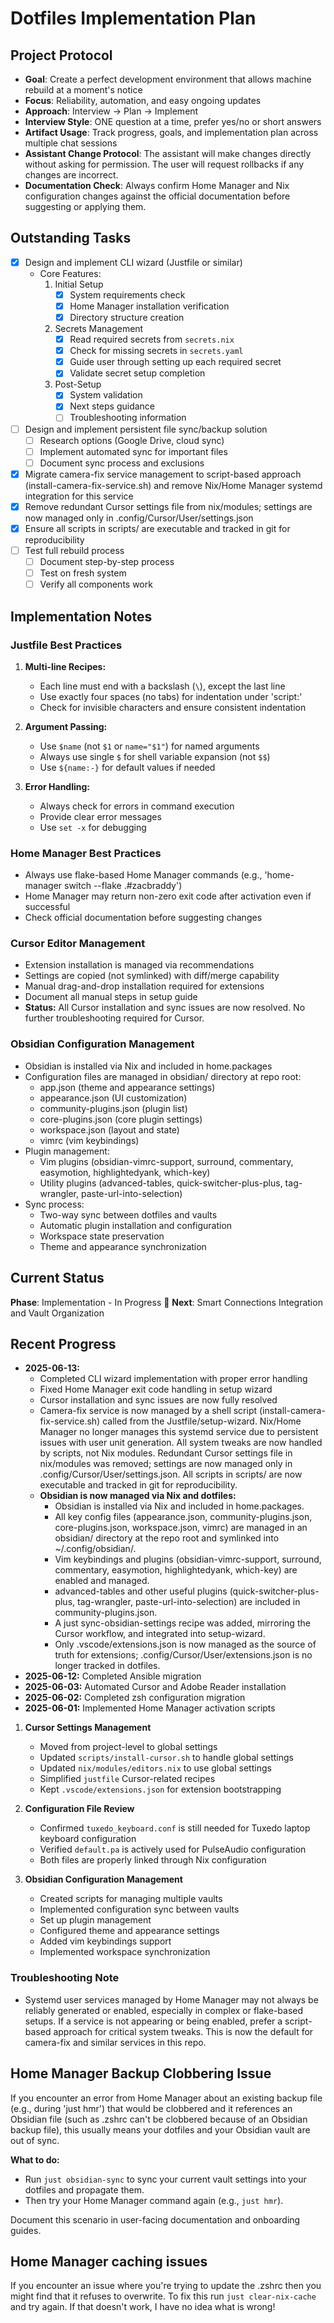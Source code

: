 # Dotfiles Implementation Plan

## Project Protocol

- **Goal**: Create a perfect development environment that allows machine rebuild at a moment's notice
- **Focus**: Reliability, automation, and easy ongoing updates
- **Approach**: Interview → Plan → Implement
- **Interview Style**: ONE question at a time, prefer yes/no or short answers
- **Artifact Usage**: Track progress, goals, and implementation plan across multiple chat sessions
- **Assistant Change Protocol**: The assistant will make changes directly without asking for permission. The user will request rollbacks if any changes are incorrect.
- **Documentation Check**: Always confirm Home Manager and Nix configuration changes against the official documentation before suggesting or applying them.

## Outstanding Tasks

- [x] Design and implement CLI wizard (Justfile or similar)
  - Core Features:
    1. Initial Setup
       - [x] System requirements check
       - [x] Home Manager installation verification
       - [x] Directory structure creation
    2. Secrets Management
       - [x] Read required secrets from `secrets.nix`
       - [x] Check for missing secrets in `secrets.yaml`
       - [x] Guide user through setting up each required secret
       - [x] Validate secret setup completion
    3. Post-Setup
       - [x] System validation
       - [x] Next steps guidance
       - [ ] Troubleshooting information

- [ ] Design and implement persistent file sync/backup solution
  - [ ] Research options (Google Drive, cloud sync)
  - [ ] Implement automated sync for important files
  - [ ] Document sync process and exclusions

- [x] Migrate camera-fix service management to script-based approach (install-camera-fix-service.sh) and remove Nix/Home Manager systemd integration for this service
- [x] Remove redundant Cursor settings file from nix/modules; settings are now managed only in .config/Cursor/User/settings.json
- [x] Ensure all scripts in scripts/ are executable and tracked in git for reproducibility
- [ ] Test full rebuild process
  - [ ] Document step-by-step process
  - [ ] Test on fresh system
  - [ ] Verify all components work

## Implementation Notes

### Justfile Best Practices
1. **Multi-line Recipes:**
   - Each line must end with a backslash (`\`), except the last line
   - Use exactly four spaces (no tabs) for indentation under 'script:'
   - Check for invisible characters and ensure consistent indentation

2. **Argument Passing:**
   - Use `$name` (not `$1` or `name="$1"`) for named arguments
   - Always use single `$` for shell variable expansion (not `$$`)
   - Use `${name:-}` for default values if needed

3. **Error Handling:**
   - Always check for errors in command execution
   - Provide clear error messages
   - Use `set -x` for debugging

### Home Manager Best Practices
- Always use flake-based Home Manager commands (e.g., 'home-manager switch --flake .#zacbraddy')
- Home Manager may return non-zero exit code after activation even if successful
- Check official documentation before suggesting changes

### Cursor Editor Management
- Extension installation is managed via recommendations
- Settings are copied (not symlinked) with diff/merge capability
- Manual drag-and-drop installation required for extensions
- Document all manual steps in setup guide
- **Status:** All Cursor installation and sync issues are now resolved. No further troubleshooting required for Cursor.

### Obsidian Configuration Management
- Obsidian is installed via Nix and included in home.packages
- Configuration files are managed in obsidian/ directory at repo root:
  - app.json (theme and appearance settings)
  - appearance.json (UI customization)
  - community-plugins.json (plugin list)
  - core-plugins.json (core plugin settings)
  - workspace.json (layout and state)
  - vimrc (vim keybindings)
- Plugin management:
  - Vim plugins (obsidian-vimrc-support, surround, commentary, easymotion, highlightedyank, which-key)
  - Utility plugins (advanced-tables, quick-switcher-plus-plus, tag-wrangler, paste-url-into-selection)
- Sync process:
  - Two-way sync between dotfiles and vaults
  - Automatic plugin installation and configuration
  - Workspace state preservation
  - Theme and appearance synchronization

## Current Status

**Phase**: Implementation - In Progress 🚀
**Next**: Smart Connections Integration and Vault Organization

## Recent Progress

- **2025-06-13:**
  - Completed CLI wizard implementation with proper error handling
  - Fixed Home Manager exit code handling in setup wizard
  - Cursor installation and sync issues are now fully resolved
  - Camera-fix service is now managed by a shell script (install-camera-fix-service.sh) called from the Justfile/setup-wizard. Nix/Home Manager no longer manages this systemd service due to persistent issues with user unit generation. All system tweaks are now handled by scripts, not Nix modules. Redundant Cursor settings file in nix/modules was removed; settings are now managed only in .config/Cursor/User/settings.json. All scripts in scripts/ are now executable and tracked in git for reproducibility.
  - **Obsidian is now managed via Nix and dotfiles:**
    - Obsidian is installed via Nix and included in home.packages.
    - All key config files (appearance.json, community-plugins.json, core-plugins.json, workspace.json, vimrc) are managed in an obsidian/ directory at the repo root and symlinked into ~/.config/obsidian/.
    - Vim keybindings and plugins (obsidian-vimrc-support, surround, commentary, easymotion, highlightedyank, which-key) are enabled and managed.
    - advanced-tables and other useful plugins (quick-switcher-plus-plus, tag-wrangler, paste-url-into-selection) are included in community-plugins.json.
    - A just sync-obsidian-settings recipe was added, mirroring the Cursor workflow, and integrated into setup-wizard.
    - Only .vscode/extensions.json is now managed as the source of truth for extensions; .config/Cursor/User/extensions.json is no longer tracked in dotfiles.
- **2025-06-12:** Completed Ansible migration
- **2025-06-03:** Automated Cursor and Adobe Reader installation
- **2025-06-02:** Completed zsh configuration migration
- **2025-06-01:** Implemented Home Manager activation scripts


1. **Cursor Settings Management**
   - Moved from project-level to global settings
   - Updated `scripts/install-cursor.sh` to handle global settings
   - Updated `nix/modules/editors.nix` to use global settings
   - Simplified `justfile` Cursor-related recipes
   - Kept `.vscode/extensions.json` for extension bootstrapping

2. **Configuration File Review**
   - Confirmed `tuxedo_keyboard.conf` is still needed for Tuxedo laptop keyboard configuration
   - Verified `default.pa` is actively used for PulseAudio configuration
   - Both files are properly linked through Nix configuration

3. **Obsidian Configuration Management**
   - Created scripts for managing multiple vaults
   - Implemented configuration sync between vaults
   - Set up plugin management
   - Configured theme and appearance settings
   - Added vim keybindings support
   - Implemented workspace synchronization


### Troubleshooting Note
- Systemd user services managed by Home Manager may not always be reliably generated or enabled, especially in complex or flake-based setups. If a service is not appearing or being enabled, prefer a script-based approach for critical system tweaks. This is now the default for camera-fix and similar services in this repo.

## Home Manager Backup Clobbering Issue

If you encounter an error from Home Manager about an existing backup file (e.g., during 'just hmr') that would be clobbered and it references an Obsidian file (such as .zshrc can't be clobbered because of an Obsidian backup file), this usually means your dotfiles and your Obsidian vault are out of sync.

**What to do:**
- Run `just obsidian-sync` to sync your current vault settings into your dotfiles and propagate them.
- Then try your Home Manager command again (e.g., `just hmr`).

Document this scenario in user-facing documentation and onboarding guides.

## Home Manager caching issues

If you encounter an issue where you're trying to update the .zshrc then you might find that it refuses to overwrite. To fix this run `just clear-nix-cache` and try again.
If that doesn't work, I have no idea what is wrong!
